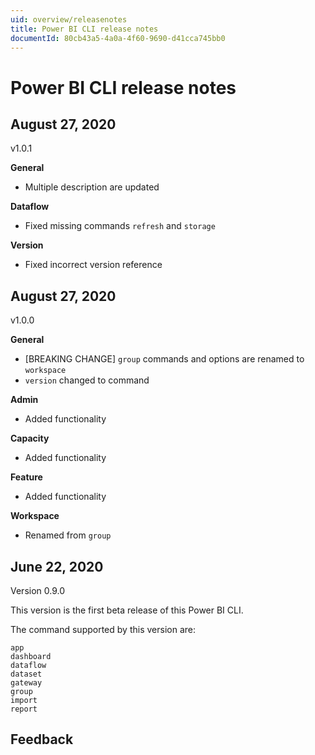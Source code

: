```yaml
---
uid: overview/releasenotes
title: Power BI CLI release notes
documentId: 80cb43a5-4a0a-4f60-9690-d41cca745bb0
---
```


# Power BI CLI release notes

## August 27, 2020

v1.0.1

**General**

-   Multiple description are updated

**Dataflow**

-   Fixed missing commands `refresh` and `storage`

**Version**

-   Fixed incorrect version reference

## August 27, 2020

v1.0.0

**General**

-   [BREAKING CHANGE] `group` commands and options are renamed to `workspace`
-   `version` changed to command

**Admin**

-   Added functionality

**Capacity**

-   Added functionality

**Feature**

-   Added functionality

**Workspace**

-   Renamed from `group`

## June 22, 2020

Version 0.9.0

This version is the first beta release of this Power BI CLI.

The command supported by this version are:

```text
app
dashboard
dataflow
dataset
gateway
group
import
report
```

## Feedback
